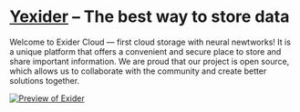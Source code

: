 # [Yexider][exider] – The best way to store data

Welcome to Exider Cloud — first cloud storage with neural newtworks! It is a unique platform that offers a convenient and secure place to store and share important information. We are proud that our project is open source, which allows us to collaborate with the community and create better solutions together.

[![Preview of Exider][preview_image]][preview_image_url]

[exider]: https://github.com/astynate/Exider-Version-2.0.0
[preview_image]: https://github.com/astynate/Yexider-Cloud/blob/master/tech-doc/images/Yexider.png
[preview_image_url]: https://github.com/astynate/Yexider-Cloud/blob/master/tech-doc/images/Yexider.png

